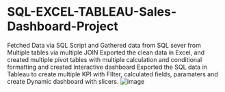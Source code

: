 # SQL-EXCEL-TABLEAU-Sales-Dashboard-Project
Fetched Data via SQL Script and Gathered data from SQL sever from Multiple tables via multiple JOIN
Exported the clean data in Excel, and created multiple pivot tables with multiple calculation and conditional formatting and created Interactive dashboard
Exported the SQL data in Tableau to create multiple KPI with FIlter, calculated fields, paramaters and create Dynamic dashboard with slicers.
![image](https://user-images.githubusercontent.com/103207106/232100211-48b8dd50-2063-40fa-b3c6-5fb0b21a1209.png)
